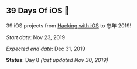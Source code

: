 ## 39 Days Of iOS :tada:

39 iOS projects from [Hacking with iOS](https://www.hackingwithswift.com/read) to 忘​年 2019!

_Start date_: Nov 23, 2019

_Expected end date_: Dec 31, 2019

**Status**: Day 8 _(last updated Nov 30, 2019)_
